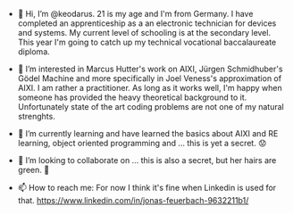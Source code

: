 - 👋 Hi, I’m @keodarus. 21 is my age and I'm from Germany. I have completed an apprenticeship as a an electronic technician for devices and systems. 
     My current level of schooling is at the secondary level. This year I'm going to catch up my technical vocational baccalaureate diploma.

- 👀 I’m interested in Marcus Hutter's work on AIXI, Jürgen Schmidhuber's Gödel Machine and more specifically in Joel Veness's approximation of AIXI.
     I am rather a practitioner. As long as it works well, I'm happy when someone has provided the heavy theoretical background to it. 
     Unfortunately state of the art coding problems are not one of my natural strenghts.

- 🌱 I’m currently learning and have learned the basics about AIXI and RE learning, object oriented programming and
     ... this is yet a secret. :worried:


- 💞️ I’m looking to collaborate on ... this is also a secret, but her hairs are green. :green_heart:


- 📫 How to reach me: For now I think it's fine when Linkedin is used for that. https://www.linkedin.com/in/jonas-feuerbach-9632211b1/

